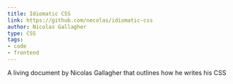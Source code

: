```yaml
---
title: Idiomatic CSS
link: https://github.com/necolas/idiomatic-css
author: Nicolas Gallagher
type: CSS
tags: 
- code
- frontend
---
```


A living document by Nicolas Gallagher that outlines how he writes his CSS